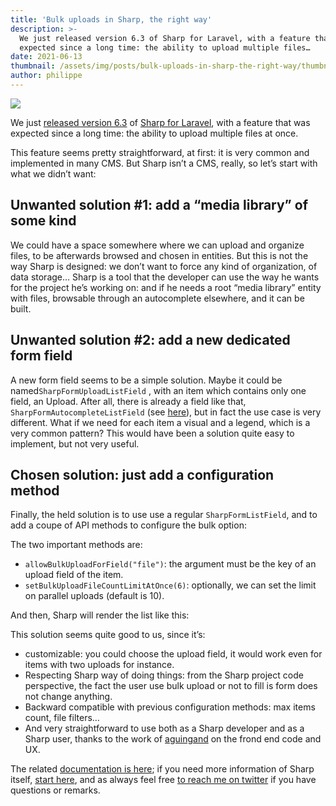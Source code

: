 ```yaml
---
title: 'Bulk uploads in Sharp, the right way'
description: >-
  We just released version 6.3 of Sharp for Laravel, with a feature that was
  expected since a long time: the ability to upload multiple files…
date: 2021-06-13
thumbnail: /assets/img/posts/bulk-uploads-in-sharp-the-right-way/thumbnail.png
author: philippe
---
```


![](/assets/img/posts/bulk-uploads-in-sharp-the-right-way/thumbnail.png)

We just [released version 6.3](https://github.com/code16/sharp/releases/tag/v6.3.0) of [Sharp for Laravel](https://sharp.code16.fr), with a feature that was expected since a long time: the ability to upload multiple files at once.

This feature seems pretty straightforward, at first: it is very common and implemented in many CMS. But Sharp isn’t a CMS, really, so let’s start with what we didn’t want:

## Unwanted solution #1: add a “media library” of some kind

We could have a space somewhere where we can upload and organize files, to be afterwards browsed and chosen in entities. But this is not the way Sharp is designed: we don’t want to force any kind of organization, of data storage… Sharp is a tool that the developer can use the way he wants for the project he’s working on: and if he needs a root “media library” entity with files, browsable through an autocomplete elsewhere, and it can be built.

## Unwanted solution #2: add a new dedicated form field

A new form field seems to be a simple solution. Maybe it could be named`SharpFormUploadListField` , with an item which contains only one field, an Upload. After all, there is already a field like that, `SharpFormAutocompleteListField` (see [here](https://sharp.code16.fr/docs/guide/form-fields/autocomplete-list.html#autocompletelist)), but in fact the use case is very different. What if we need for each item a visual and a legend, which is a very common pattern? This would have been a solution quite easy to implement, but not very useful.

## Chosen solution: just add a configuration method

Finally, the held solution is to use use a regular `SharpFormListField`, and to add a coupe of API methods to configure the bulk option:

The two important methods are:

*   `allowBulkUploadForField("file")`: the argument must be the key of an upload field of the item.
*   `setBulkUploadFileCountLimitAtOnce(6)`: optionally, we can set the limit on parallel uploads (default is 10).

And then, Sharp will render the list like this:

This solution seems quite good to us, since it’s:

*   customizable: you could choose the upload field, it would work even for items with two uploads for instance.
*   Respecting Sharp way of doing things: from the Sharp project code perspective, the fact the user use bulk upload or not to fill is form does not change anything.
*   Backward compatible with previous configuration methods: max items count, file filters…
*   And very straightforward to use both as a Sharp developer and as a Sharp user, thanks to the work of [aguingand](https://github.com/aguingand) on the frond end code and UX.

The related [documentation is here](https://sharp.code16.fr/docs/guide/form-fields/list.html#allowbulkuploadforfield-string-itemfieldkey); if you need more information of Sharp itself, [start here](https://sharp.code16.fr), and as always feel free [to reach me on twitter](https://twitter.com/dvlpp) if you have questions or remarks.
